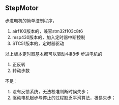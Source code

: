 ## StepMotor
步进电机的简单控制程序，
1. airf103版本的，兼容stm32f103c8t6
2. msp430版本的，加入定时器中断控制
3. STC51版本的，定时器驱动

以上版本定时器基本都可以驱动4相8步 步进电机的
1. 正反转
2. 转动步数

不足：
1. 没有反馈系统，无法校准判断时候失步；
2. 驱动电机起步与停止的过程缺乏平滑算法，极易失步；

